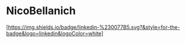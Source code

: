 # NicoBellanich
[https://img.shields.io/badge/linkedin-%230077B5.svg?&style=for-the-badge&logo=linkedin&logoColor=white]
